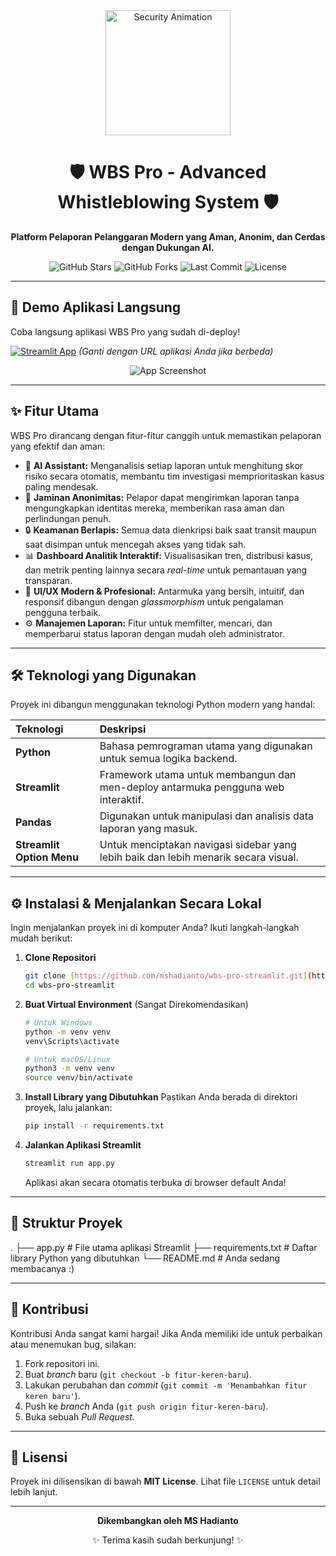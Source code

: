 <div align="center">
  <img src="https://media.giphy.com/media/v1.Y2lkPTc5MGI3NjExcnk3aWZnNndjeWhzcXNpbW1kYnJsaTFrbm50YWQzc3ZpdmZqaXN0eCZlcD12MV9pbnRlcm5hbF9naWZfYnlfaWQmY3Q9Zw/LpB0b8I35p4A0/giphy.gif" alt="Security Animation" width="200"/>
  <h1>🛡️ WBS Pro - Advanced Whistleblowing System 🛡️</h1>
  <p><strong>Platform Pelaporan Pelanggaran Modern yang Aman, Anonim, dan Cerdas dengan Dukungan AI.</strong></p>

  <!-- Dynamic Badges -->
  <p>
    <img src="https://img.shields.io/github/stars/mshadianto/wbs-pro-streamlit?style=for-the-badge&logo=github&color=e94560" alt="GitHub Stars"/>
    <img src="https://img.shields.io/github/forks/mshadianto/wbs-pro-streamlit?style=for-the-badge&logo=github&color=ff6e7f" alt="GitHub Forks"/>
    <img src="https://img.shields.io/github/last-commit/mshadianto/wbs-pro-streamlit?style=for-the-badge&logo=git&color=1a1a2e" alt="Last Commit"/>
    <img src="https://img.shields.io/github/license/mshadianto/wbs-pro-streamlit?style=for-the-badge&color=0f3460" alt="License"/>
  </p>
</div>

---

## 🚀 Demo Aplikasi Langsung

Coba langsung aplikasi WBS Pro yang sudah di-deploy!

[![Streamlit App](https://static.streamlit.io/badges/streamlit_badge_black_white.svg)](https://wbs-pro-streamlit.streamlit.app/) _(Ganti dengan URL aplikasi Anda jika berbeda)_

<div align="center">
  <img src="https://placehold.co/800x450/1a1a2e/e94560?text=Screenshot+Aplikasi+WBS+Pro&font=poppins" alt="App Screenshot"/>
</div>

---

## ✨ Fitur Utama

WBS Pro dirancang dengan fitur-fitur canggih untuk memastikan pelaporan yang efektif dan aman:

* 🤖 **AI Assistant:** Menganalisis setiap laporan untuk menghitung skor risiko secara otomatis, membantu tim investigasi memprioritaskan kasus paling mendesak.
* 🤫 **Jaminan Anonimitas:** Pelapor dapat mengirimkan laporan tanpa mengungkapkan identitas mereka, memberikan rasa aman dan perlindungan penuh.
* 🔒 **Keamanan Berlapis:** Semua data dienkripsi baik saat transit maupun saat disimpan untuk mencegah akses yang tidak sah.
* 📊 **Dashboard Analitik Interaktif:** Visualisasikan tren, distribusi kasus, dan metrik penting lainnya secara *real-time* untuk pemantauan yang transparan.
* 🎨 **UI/UX Modern & Profesional:** Antarmuka yang bersih, intuitif, dan responsif dibangun dengan *glassmorphism* untuk pengalaman pengguna terbaik.
* ⚙️ **Manajemen Laporan:** Fitur untuk memfilter, mencari, dan memperbarui status laporan dengan mudah oleh administrator.

---

## 🛠️ Teknologi yang Digunakan

Proyek ini dibangun menggunakan teknologi Python modern yang handal:

| Teknologi | Deskripsi |
| :--- | :--- |
| **Python** | Bahasa pemrograman utama yang digunakan untuk semua logika backend. |
| **Streamlit** | Framework utama untuk membangun dan men-deploy antarmuka pengguna web interaktif. |
| **Pandas** | Digunakan untuk manipulasi dan analisis data laporan yang masuk. |
| **Streamlit Option Menu** | Untuk menciptakan navigasi sidebar yang lebih baik dan lebih menarik secara visual. |

---

## ⚙️ Instalasi & Menjalankan Secara Lokal

Ingin menjalankan proyek ini di komputer Anda? Ikuti langkah-langkah mudah berikut:

1.  **Clone Repositori**
    ```bash
    git clone [https://github.com/mshadianto/wbs-pro-streamlit.git](https://github.com/mshadianto/wbs-pro-streamlit.git)
    cd wbs-pro-streamlit
    ```

2.  **Buat Virtual Environment** (Sangat Direkomendasikan)
    ```bash
    # Untuk Windows
    python -m venv venv
    venv\Scripts\activate

    # Untuk macOS/Linux
    python3 -m venv venv
    source venv/bin/activate
    ```

3.  **Install Library yang Dibutuhkan**
    Pastikan Anda berada di direktori proyek, lalu jalankan:
    ```bash
    pip install -r requirements.txt
    ```

4.  **Jalankan Aplikasi Streamlit**
    ```bash
    streamlit run app.py
    ```
    Aplikasi akan secara otomatis terbuka di browser default Anda!

---

## 📂 Struktur Proyek


.
├── app.py              # File utama aplikasi Streamlit
├── requirements.txt      # Daftar library Python yang dibutuhkan
└── README.md             # Anda sedang membacanya :)


---

## 🤝 Kontribusi

Kontribusi Anda sangat kami hargai! Jika Anda memiliki ide untuk perbaikan atau menemukan bug, silakan:
1.  Fork repositori ini.
2.  Buat *branch* baru (`git checkout -b fitur-keren-baru`).
3.  Lakukan perubahan dan *commit* (`git commit -m 'Menambahkan fitur keren baru'`).
4.  Push ke *branch* Anda (`git push origin fitur-keren-baru`).
5.  Buka sebuah *Pull Request*.

---

## 📄 Lisensi

Proyek ini dilisensikan di bawah **MIT License**. Lihat file `LICENSE` untuk detail lebih lanjut.

---

<div align="center">
  <p><strong>Dikembangkan oleh MS Hadianto</strong></p>
  <p>✨ Terima kasih sudah berkunjung! ✨</p>
</div>
